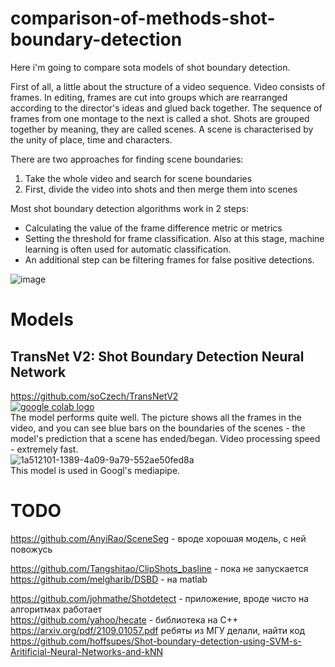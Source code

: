 # comparison-of-methods-shot-boundary-detection

Here i'm going to compare sota models of shot boundary detection.   

First of all, a little about the structure of a video sequence. Video consists of frames. In editing, frames are cut into groups which are rearranged according to the director's ideas and glued back together. The sequence of frames from one montage to the next is called a shot. Shots are grouped together by meaning, they are called scenes. A scene is characterised by the unity of place, time and characters.  

There are two approaches for finding scene boundaries:  
1) Take the whole video and search for scene boundaries  
2) First, divide the video into shots and then merge them into scenes   


Most shot boundary detection algorithms work in 2 steps:
* Calculating the value of the frame difference metric or metrics
* Setting the threshold for frame classification. Also at this stage, machine learning is often
used for automatic classification.
* An additional step can be filtering frames for false positive detections.

![image](https://user-images.githubusercontent.com/52531828/175067025-01a56a06-79df-453c-a5a9-4255c479fbaf.png)

# Models
## TransNet V2: Shot Boundary Detection Neural Network

https://github.com/soCzech/TransNetV2  
 <a href="https://colab.research.google.com/drive/1Zaip4cc1FzplanXoviUxN5Zbu4CaoiX5?authuser=1#scrollTo=LHPLHWirC4mQ"><img src="https://colab.research.google.com/assets/colab-badge.svg" alt="google colab logo"></a>  
   The model performs quite well. The picture shows all the frames in the video, and you can see blue bars on the boundaries of the scenes - the model's prediction that a scene has ended/began. Video processing speed - extremely fast.  
 ![1a512101-1389-4a09-9a79-552ae50fed8a](https://user-images.githubusercontent.com/52531828/175001668-7e23894e-c16b-4d6f-8e3e-41d803d444f0.png)  
 This model is used in Googl's mediapipe. 
 
 
 # TODO  
 
 https://github.com/AnyiRao/SceneSeg                                                              - вроде хорошая модель, с ней повожусь

https://github.com/Tangshitao/ClipShots_basline - пока не запускается  
https://github.com/melgharib/DSBD                                                                   - на matlab
 
 
 https://github.com/johmathe/Shotdetect -                                                              приложение, вроде чисто на алгоритмах работает  
 https://github.com/yahoo/hecate -                                                                     библиотека на C++  
 https://arxiv.org/pdf/2109.01057.pdf                                                                  ребяты из МГУ делали, найти код  
 https://github.com/hoffsupes/Shot-boundary-detection-using-SVM-s-Aritificial-Neural-Networks-and-kNN


 
 

